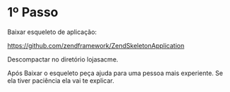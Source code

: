 <h1>1º Passo</h1>

Baixar esqueleto de aplicação:

https://github.com/zendframework/ZendSkeletonApplication 

Descompactar no diretório lojasacme.

Após Baixar o esqueleto peça ajuda para uma pessoa mais experiente. Se ela tiver paciência ela vai te explicar.